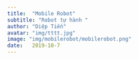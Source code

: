 ```yaml
---
title:  "Mobile Robot"
subtitle: "Robot tự hành "
author: "Diệp Tiến"
avatar: "img/tttt.jpg"
image: "img/mobilerobot/mobilerobot.png"
date:   2019-10-7
---
```

